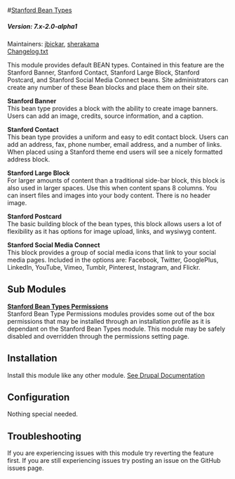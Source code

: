 #[Stanford Bean Types](https://github.com/SU-SWS/stanford_bean_types)
##### Version: 7.x-2.0-alpha1

Maintainers: [jbickar](https://github.com/jbickar), [sherakama](https://github.com/sherakama)   
[Changelog.txt](Changelog.txt)

This module provides default BEAN types. Contained in this feature are the Stanford Banner, Stanford Contact, Stanford Large Block, Stanford Postcard, and Stanford Social Media Connect beans. Site administrators can create any number of these Bean blocks and place them on their site. 

**Stanford Banner**   
This bean type provides a block with the ability to create image banners. Users can add an image, credits, source information, and a caption. 

**Stanford Contact**   
This bean type provides a uniform and easy to edit contact block. Users can add an address, fax, phone number, email address, and a number of links. When placed using a Stanford theme end users will see a nicely formatted address block.

**Stanford Large Block**   
For larger amounts of content than a traditional side-bar block, this block is also used in larger spaces. Use this when content spans 8 columns. You can insert files and images into your body content. There is no header image.

**Stanford Postcard**   
The basic building block of the bean types, this block allows users a lot of flexibility as it has options for image upload, links, and wysiwyg content. 

**Stanford Social Media Connect**   
This block provides a group of social media icons that link to your social media pages. Included in the options are: Facebook, Twitter, GooglePlus, LinkedIn, YouTube, Vimeo, Tumblr, Pinterest, Instagram, and Flickr.


Sub Modules
---

**[Stanford Bean Types Permissions](https://github.com/SU-SWS/stanford_bean_types/tree/7.x-2.x-dev/modules/stanford_bean_types_permissions)**   
Stanford Bean Type Permissions modules provides some out of the box permissions that may be installed through an installation profile as it is dependant on the Stanford Bean Types module. This module may be safely disabled and overridden through the permissions setting page.


Installation
---

Install this module like any other module. [See Drupal Documentation](https://drupal.org/documentation/install/modules-themes/modules-7)

Configuration
---

Nothing special needed.

Troubleshooting
---

If you are experiencing issues with this module try reverting the feature first. If you are still experiencing issues try posting an issue on the GitHub issues page.
